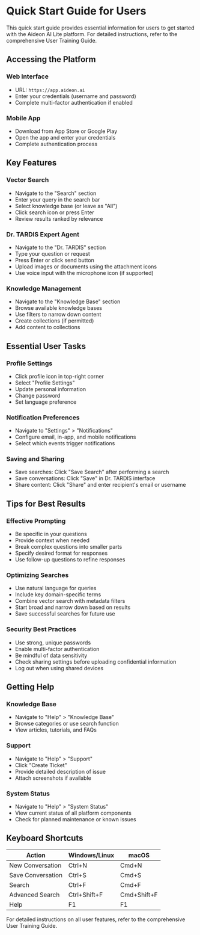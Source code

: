 # Quick Start Guide for Users

This quick start guide provides essential information for users to get started with the Aideon AI Lite platform. For detailed instructions, refer to the comprehensive User Training Guide.

## Accessing the Platform

### Web Interface
- URL: `https://app.aideon.ai`
- Enter your credentials (username and password)
- Complete multi-factor authentication if enabled

### Mobile App
- Download from App Store or Google Play
- Open the app and enter your credentials
- Complete authentication process

## Key Features

### Vector Search
- Navigate to the "Search" section
- Enter your query in the search bar
- Select knowledge base (or leave as "All")
- Click search icon or press Enter
- Review results ranked by relevance

### Dr. TARDIS Expert Agent
- Navigate to the "Dr. TARDIS" section
- Type your question or request
- Press Enter or click send button
- Upload images or documents using the attachment icons
- Use voice input with the microphone icon (if supported)

### Knowledge Management
- Navigate to the "Knowledge Base" section
- Browse available knowledge bases
- Use filters to narrow down content
- Create collections (if permitted)
- Add content to collections

## Essential User Tasks

### Profile Settings
- Click profile icon in top-right corner
- Select "Profile Settings"
- Update personal information
- Change password
- Set language preference

### Notification Preferences
- Navigate to "Settings" > "Notifications"
- Configure email, in-app, and mobile notifications
- Select which events trigger notifications

### Saving and Sharing
- Save searches: Click "Save Search" after performing a search
- Save conversations: Click "Save" in Dr. TARDIS interface
- Share content: Click "Share" and enter recipient's email or username

## Tips for Best Results

### Effective Prompting
- Be specific in your questions
- Provide context when needed
- Break complex questions into smaller parts
- Specify desired format for responses
- Use follow-up questions to refine responses

### Optimizing Searches
- Use natural language for queries
- Include key domain-specific terms
- Combine vector search with metadata filters
- Start broad and narrow down based on results
- Save successful searches for future use

### Security Best Practices
- Use strong, unique passwords
- Enable multi-factor authentication
- Be mindful of data sensitivity
- Check sharing settings before uploading confidential information
- Log out when using shared devices

## Getting Help

### Knowledge Base
- Navigate to "Help" > "Knowledge Base"
- Browse categories or use search function
- View articles, tutorials, and FAQs

### Support
- Navigate to "Help" > "Support"
- Click "Create Ticket"
- Provide detailed description of issue
- Attach screenshots if available

### System Status
- Navigate to "Help" > "System Status"
- View current status of all platform components
- Check for planned maintenance or known issues

## Keyboard Shortcuts

| Action | Windows/Linux | macOS |
|--------|--------------|-------|
| New Conversation | Ctrl+N | Cmd+N |
| Save Conversation | Ctrl+S | Cmd+S |
| Search | Ctrl+F | Cmd+F |
| Advanced Search | Ctrl+Shift+F | Cmd+Shift+F |
| Help | F1 | F1 |

For detailed instructions on all user features, refer to the comprehensive User Training Guide.
